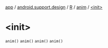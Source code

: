 [app](../../../index.md) / [android.support.design](../../index.md) / [R](../index.md) / [anim](index.md) / [&lt;init&gt;](.)

# &lt;init&gt;

`anim()`
`anim()`
`anim()`
`anim()`